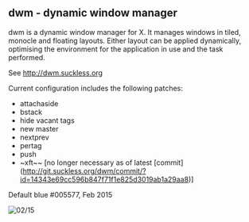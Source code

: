 dwm - dynamic window manager
----------------------------
dwm is a dynamic window manager for X. It manages windows in tiled, monocle and
floating layouts. Either layout can be applied dynamically, optimising the  environment for the application in use and the task performed.   

See http://dwm.suckless.org

Current configuration includes the following patches:
+ attachaside
+ bstack
+ hide vacant tags
+ new master
+ nextprev
+ pertag
+ push
+ ~xft~~ [no longer necessary as of latest [commit] (http://git.suckless.org/dwm/commit/?id=14343e69cc596b847f71f1e825d3019ab1a29aa8)]

Default blue #005577, Feb 2015

![02/15](https://raw.githubusercontent.com/elaitch/dwm-xft/master/current.png)
